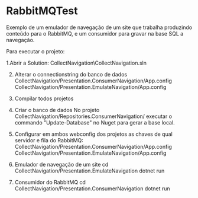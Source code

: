# RabbitMQTest
Exemplo de um emulador de navegação de um site que trabalha produzindo conteúdo para o RabbitMQ, e um consumidor para gravar na base SQL a navegação.

Para executar o projeto:

1.Abrir a Solution:
CollectNavigation\CollectNavigation.sln

2. Alterar o connectionstring do banco de dados
CollectNavigation/Presentation.ConsumerNavigation/App.config
CollectNavigation/Presentation.EmulateNavigation/App.config

3. Compilar todos projetos

4. Criar o banco de dados
No projeto CollectNavigation/Repositories.ConsumerNavigation/ executar o commando "Update-Database" no Nuget para gerar a base local.

5. Configurar em ambos webconfig dos projetos as chaves de qual servidor e fila do RabbitMQ:
CollectNavigation/Presentation.ConsumerNavigation/App.config
CollectNavigation/Presentation.EmulateNavigation/App.config

6. Emulador de navegação de um site
cd CollectNavigation/Presentation.EmulateNavigation
dotnet run

7. Consumidor do RabbitMQ
cd CollectNavigation/Presentation.ConsumerNavigation
dotnet run

